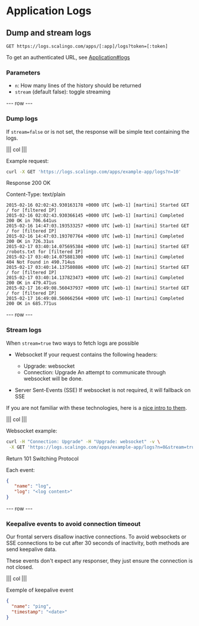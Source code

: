 # Application Logs

## Dump and stream logs

`GET https://logs.scalingo.com/apps/[:app]/logs?token=[:token]`

To get an authenticated URL, see [Application#logs](/apps.html#access-to-the-application-logs)

### Parameters

* `n`: How many lines of the history should be returned
* `stream` (default false): toggle streaming

--- row ---

### Dump logs

If `stream=false` or is not set, the response will be simple text containing
the logs.

||| col |||

Example request:

```sh
curl -X GET 'https://logs.scalingo.com/apps/example-app/logs?n=10'
```

Response 200 OK

Content-Type: text/plain

```
2015-02-16 02:02:43.930163178 +0000 UTC [web-1] [martini] Started GET / for [filtered IP]
2015-02-16 02:02:43.930366145 +0000 UTC [web-1] [martini] Completed 200 OK in 706.641us
2015-02-16 14:47:03.193533257 +0000 UTC [web-1] [martini] Started GET / for [filtered IP]
2015-02-16 14:47:03.193707764 +0000 UTC [web-1] [martini] Completed 200 OK in 726.31us
2015-02-17 03:40:14.075695384 +0000 UTC [web-1] [martini] Started GET /robots.txt for [filtered IP]
2015-02-17 03:40:14.075881300 +0000 UTC [web-1] [martini] Completed 404 Not Found in 490.714us
2015-02-17 03:40:14.137580886 +0000 UTC [web-2] [martini] Started GET / for [filtered IP]
2015-02-17 03:40:14.137823473 +0000 UTC [web-2] [martini] Completed 200 OK in 479.471us
2015-02-17 16:49:08.560437937 +0000 UTC [web-1] [martini] Started GET / for [filtered IP]
2015-02-17 16:49:08.560662564 +0000 UTC [web-1] [martini] Completed 200 OK in 685.771us
```


--- row ---

### Stream logs

When `stream=true` two ways to fetch logs are possible

* Websocket
  If your request contains the following headers:
  * Upgrade: websocket
  * Connection: Upgrade
  An attempt to communicate through websocket will be done.

* Server Sent-Events (SSE)
  If websocket is not required, it will fallback on SSE

If you are not familiar with these technologies, here is a [nice
intro to them](http://enterprisewebbook.com/ch8_websockets.html).

||| col |||

Websocket example:

```sh
curl -H "Connection: Upgrade" -H "Upgrade: websocket" -v \
 -X GET 'https://logs.scalingo.com/apps/example-app/logs?n=0&stream=true'
```

Return 101 Switching Protocol

Each event:

```json
{
   "name": "log",
   "log": "<log content>"
}
```

--- row ---

### Keepalive events to avoid connection timeout

Our frontal servers disallow inactive connections. To avoid websockets or SSE
connections to be cut after 30 seconds of inactivity, both methods are send
keepalive data.

These events don't expect any responser, they just ensure the connection is not
closed.

||| col |||

Exemple of keepalive event

```json
{
  "name": "ping",
  "timestamp": "<date>"
}
```

